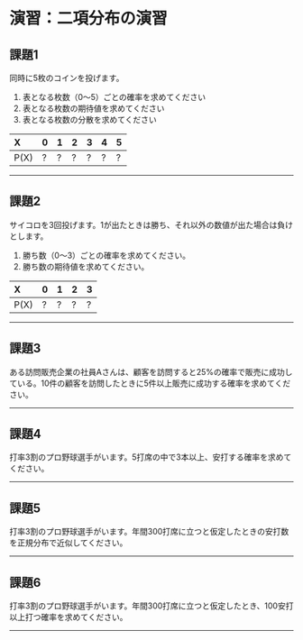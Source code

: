 # 演習：二項分布の演習


## 課題1

同時に5枚のコインを投げます。

1. 表となる枚数（0〜5）ごとの確率を求めてください
2. 表となる枚数の期待値を求めてください
3. 表となる枚数の分散を求めてください


|X|0|1|2|3|4|5|
|:--|:--|:--|:--|:--|:--|:--|
|P(X)|?|?|?|?|?|?|


<!--
```r
n = 5
p = 0.5
x <- 0:n
px <- dbinom(x, n, p)
px
m <- as.vector(x %*% px)
m
x2 <- (x - m)^2
v <- as.vector(x2 %*% px)
v
```
 -->

---

## 課題2

サイコロを3回投げます。1が出たときは勝ち、それ以外の数値が出た場合は負けとします。

1. 勝ち数（0〜3）ごとの確率を求めてください。
2. 勝ち数の期待値を求めてください。

|X|0|1|2|3|
|:--|:--|:--|:--|:--|
|P(X)|?|?|?|?|

<!-- 
```r
n = 3
p = 1/6
x <- 0:n
px <- dbinom(x, n, p)
px
m <- as.vector(x %*% px)
m
x2 <- (x - m)^2
v <- as.vector(x2 %*% px)
v
```
-->

---

## 課題3

ある訪問販売企業の社員Aさんは、顧客を訪問すると25%の確率で販売に成功している。10件の顧客を訪問したときに5件以上販売に成功する確率を求めてください。

<!-- 

```r
n = 10
p = 0.25
x <- 0:n
px <- dbinom(x, n, p)
px[6:11] |>sum()
```

-->

---

## 課題4

打率3割のプロ野球選手がいます。5打席の中で3本以上、安打する確率を求めてください。

<!-- 

```r
n = 5
p = 0.3
x <- 0:n
px <- dbinom(x, n, p)
px[4:6] |>sum()
```

-->

---

## 課題5

打率3割のプロ野球選手がいます。年間300打席に立つと仮定したときの安打数を正規分布で近似してください。

<!-- 

```r
n = 300
p = 0.3
mu <- n * p
s2 <- n * p * (1-p)
density <- dnorm(0:n, mean = mu, sd = sqrt(s2))
barplot(density, names.arg = 0:n)
```

-->

---

## 課題6

打率3割のプロ野球選手がいます。年間300打席に立つと仮定したとき、100安打以上打つ確率を求めてください。

<!-- 

```r
n = 300
p = 0.3
mu <- n * p
s2 <- n * p * (1-p)
density <- dnorm(0:n, mean = mu, sd = sqrt(s2))
density[101:301] |> sum()
```

-->

---
